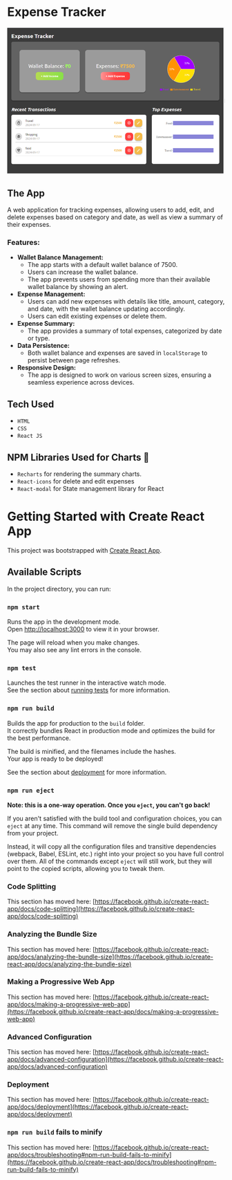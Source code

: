 # Expense Tracker

![Screenshot of App](./public/Indra_Expense_Tracker.png)

## The App

A web application for tracking expenses, allowing users to add, edit, and delete expenses based on category and date, as well as view a summary of their expenses.

### Features:

- **Wallet Balance Management:**
  - The app starts with a default wallet balance of 7500.
  - Users can increase the wallet balance.
  - The app prevents users from spending more than their available wallet balance by showing an alert.
- **Expense Management:**
  - Users can add new expenses with details like title, amount, category, and date, with the wallet balance updating accordingly.
  - Users can edit existing expenses or delete them.
- **Expense Summary:**
  - The app provides a summary of total expenses, categorized by date or type.
- **Data Persistence:**
  - Both wallet balance and expenses are saved in `localStorage` to persist between page refreshes.
- **Responsive Design:**
  - The app is designed to work on various screen sizes, ensuring a seamless experience across devices.

## Tech Used

- `HTML`
- `CSS`
- `React JS`

## NPM Libraries Used for Charts 🚀

- `Recharts` for rendering the summary charts.
- `React-icons` for delete and edit expenses
- `React-modal` for State management library for React

# Getting Started with Create React App

This project was bootstrapped with [Create React App](https://github.com/facebook/create-react-app).

## Available Scripts

In the project directory, you can run:

### `npm start`

Runs the app in the development mode.  
Open [http://localhost:3000](http://localhost:3000) to view it in your browser.

The page will reload when you make changes.  
You may also see any lint errors in the console.

### `npm test`

Launches the test runner in the interactive watch mode.  
See the section about [running tests](https://facebook.github.io/create-react-app/docs/running-tests) for more information.

### `npm run build`

Builds the app for production to the `build` folder.  
It correctly bundles React in production mode and optimizes the build for the best performance.

The build is minified, and the filenames include the hashes.  
Your app is ready to be deployed!

See the section about [deployment](https://facebook.github.io/create-react-app/docs/deployment) for more information.

### `npm run eject`

**Note: this is a one-way operation. Once you `eject`, you can't go back!**

If you aren't satisfied with the build tool and configuration choices, you can `eject` at any time. This command will remove the single build dependency from your project.

Instead, it will copy all the configuration files and transitive dependencies (webpack, Babel, ESLint, etc.) right into your project so you have full control over them. All of the commands except `eject` will still work, but they will point to the copied scripts, allowing you to tweak them.

### Code Splitting

This section has moved here: [https://facebook.github.io/create-react-app/docs/code-splitting](https://facebook.github.io/create-react-app/docs/code-splitting)

### Analyzing the Bundle Size

This section has moved here: [https://facebook.github.io/create-react-app/docs/analyzing-the-bundle-size](https://facebook.github.io/create-react-app/docs/analyzing-the-bundle-size)

### Making a Progressive Web App

This section has moved here: [https://facebook.github.io/create-react-app/docs/making-a-progressive-web-app](https://facebook.github.io/create-react-app/docs/making-a-progressive-web-app)

### Advanced Configuration

This section has moved here: [https://facebook.github.io/create-react-app/docs/advanced-configuration](https://facebook.github.io/create-react-app/docs/advanced-configuration)

### Deployment

This section has moved here: [https://facebook.github.io/create-react-app/docs/deployment](https://facebook.github.io/create-react-app/docs/deployment)

### `npm run build` fails to minify

This section has moved here: [https://facebook.github.io/create-react-app/docs/troubleshooting#npm-run-build-fails-to-minify](https://facebook.github.io/create-react-app/docs/troubleshooting#npm-run-build-fails-to-minify)
